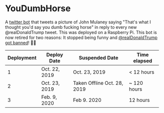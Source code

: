 # YouDumbHorse

A [twitter bot](https://twitter.com/YouDumbHorse) that tweets a picture of John Mulaney saying "That's what I thought you'd say you dumb fucking horse" in reply to every new @realDonaldTrump tweet. This was deployed on a Raspberry Pi. This bot is now retired for two reasons: It stopped being funny and [@realDonaldTrump got banned](https://blog.twitter.com/en_us/topics/company/2020/suspension.html)! 🎉🎉

Deployment | Deploy Date | Suspended Date | Time elapsed
---|---|---|---
1 | Oct. 22, 2019 | Oct. 23, 2019 | < 12 hours
2 | Oct. 23, 2019 | Taken Offline Oct. 28, 2019 | ~ 120 hours
3 | Feb. 9, 2020 | Feb 9. 2020 | 12 hours
